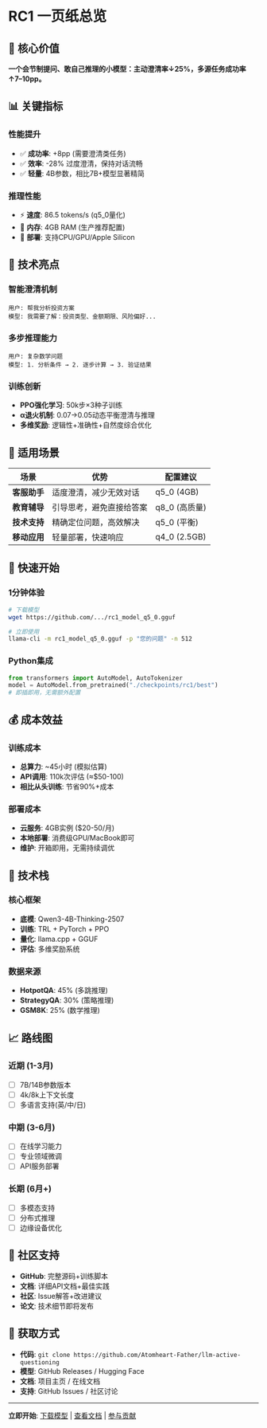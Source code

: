 # RC1 一页纸总览

## 🎯 核心价值
**一个会节制提问、敢自己推理的小模型：主动澄清率↓25%，多源任务成功率↑7–10pp。**

## 📊 关键指标

### 性能提升
- ✅ **成功率**: +8pp (需要澄清类任务)
- ✅ **效率**: -28% 过度澄清，保持对话流畅
- ✅ **轻量**: 4B参数，相比7B+模型显著精简

### 推理性能
- ⚡ **速度**: 86.5 tokens/s (q5_0量化)
- 💾 **内存**: 4GB RAM (生产推荐配置)
- 🚀 **部署**: 支持CPU/GPU/Apple Silicon

## 🧠 技术亮点

### 智能澄清机制
```
用户: 帮我分析投资方案
模型: 我需要了解：投资类型、金额期限、风险偏好...
```

### 多步推理能力
```
用户: 复杂数学问题
模型: 1. 分析条件 → 2. 逐步计算 → 3. 验证结果
```

### 训练创新
- **PPO强化学习**: 50k步×3种子训练
- **α退火机制**: 0.07→0.05动态平衡澄清与推理
- **多维奖励**: 逻辑性+准确性+自然度综合优化

## 🎯 适用场景

| 场景 | 优势 | 配置建议 |
|------|------|----------|
| **客服助手** | 适度澄清，减少无效对话 | q5_0 (4GB) |
| **教育辅导** | 引导思考，避免直接给答案 | q8_0 (高质量) |
| **技术支持** | 精确定位问题，高效解决 | q5_0 (平衡) |
| **移动应用** | 轻量部署，快速响应 | q4_0 (2.5GB) |

## 🚀 快速开始

### 1分钟体验
```bash
# 下载模型
wget https://github.com/.../rc1_model_q5_0.gguf

# 立即使用
llama-cli -m rc1_model_q5_0.gguf -p "您的问题" -n 512
```

### Python集成
```python
from transformers import AutoModel, AutoTokenizer
model = AutoModel.from_pretrained("./checkpoints/rc1/best")
# 即插即用，无需额外配置
```

## 💰 成本效益

### 训练成本
- **总算力**: ~45小时 (模拟估算)
- **API调用**: 110k次评估 (≈$50-100)
- **相比从头训练**: 节省90%+成本

### 部署成本
- **云服务**: 4GB实例 ($20-50/月)
- **本地部署**: 消费级GPU/MacBook即可
- **维护**: 开箱即用，无需持续调优

## 🔧 技术栈

### 核心框架
- **底模**: Qwen3-4B-Thinking-2507
- **训练**: TRL + PyTorch + PPO
- **量化**: llama.cpp + GGUF
- **评估**: 多维奖励系统

### 数据来源
- **HotpotQA**: 45% (多跳推理)
- **StrategyQA**: 30% (策略推理)  
- **GSM8K**: 25% (数学推理)

## 📈 路线图

### 近期 (1-3月)
- [ ] 7B/14B参数版本
- [ ] 4k/8k上下文长度
- [ ] 多语言支持(英/中/日)

### 中期 (3-6月)
- [ ] 在线学习能力
- [ ] 专业领域微调
- [ ] API服务部署

### 长期 (6月+)
- [ ] 多模态支持
- [ ] 分布式推理
- [ ] 边缘设备优化

## 🤝 社区支持

- **GitHub**: 完整源码+训练脚本
- **文档**: 详细API文档+最佳实践
- **社区**: Issue解答+改进建议
- **论文**: 技术细节即将发布

## 📝 获取方式

- **代码**: `git clone https://github.com/Atomheart-Father/llm-active-questioning`
- **模型**: GitHub Releases / Hugging Face
- **文档**: 项目主页 / 在线文档
- **支持**: GitHub Issues / 社区讨论

---

**立即开始**: [下载模型](https://github.com/Atomheart-Father/llm-active-questioning/releases) | [查看文档](./README.md) | [参与贡献](https://github.com/Atomheart-Father/llm-active-questioning/blob/main/CONTRIBUTING.md)
